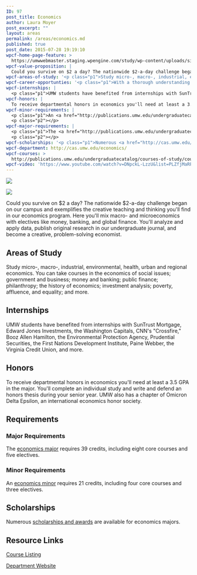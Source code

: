 ```yaml
---
ID: 97
post_title: Economics
author: Laura Moyer
post_excerpt: ""
layout: areas
permalink: /areas/economics.md
published: true
post_date: 2015-07-28 19:19:10
wpcf-home-page-feature: >
  https://umwwebmaster.staging.wpengine.com/study/wp-content/uploads/sites/5/2015/07/Economicse.jpg
wpcf-value-proposition: |
  Could you survive on $2 a day? The nationwide $2-a-day challenge began on our campus and exemplifies the creative teaching and thinking you'll find in our economics program. Here you'll mix macro-<span class="Apple-converted-space">  </span>and microeconomics with electives like money, banking, and global finance. You'll analyze and apply data, publish original research in our undergraduate journal, and become<span class="Apple-converted-space">  </span>a creative, problem-solving economist.
wpcf-areas-of-study: '<p class="p1">Study micro-, macro-, industrial, environmental, health, urban and regional economics. You can take courses in the economics of social issues; government and business; money and banking; public finance; philanthropy; the<span class="Apple-converted-space">  </span>history of economics; investment analysis; poverty, affluence, and equality; and more.</p>'
wpcf-career-opportunties: '<p class="p1">With a thorough understanding of the principles of economics, you could follow UMW alums who now have such positions as president of BetaTau Enterprises, analyst for the Bureau of the Census, CEO of Animators at Law, claims investigator for Geico Insurance, accountant and trader for Sempra Energy Trading Corp., economics teacher in the Peace Corps, investment broker at A.G. Edwards &amp; Sons, and researcher with the Federal Deposit Insurance Corp.</p>'
wpcf-internships: |
  <p class="p1">UMW students have benefited from internships with SunTrust Mortgage, Edward Jones Investments, the Washington Capitals, CNN's "Crossfire," Booz Allen Hamilton, the Environmental Protection Agency, Prudential Securities, the First Nations Development Institute, Paine Webber, the Virginia Credit Union, and more.</p>
wpcf-honors: |
  To receive departmental honors in economics you'll need at least a 3.5 GPA in the major. You'll complete an individual study and write and defend an honors thesis during your senior year. UMW also has <span class="s1">a chapter of Omicron Delta Epsilon, an international economics honor society.</span>
wpcf-minor-requirements: |
  <p class="p1">An <a href="http://publications.umw.edu/undergraduatecatalog/courses-of-study/minors/econ/">economics minor</a> requires 21 credits, including four core courses and three electives.</p>
  <p class="p2"></p>
wpcf-major-requirements: |
  <p class="p1">The <a href="http://publications.umw.edu/undergraduatecatalog/courses-of-study/majors/econ/">economics major</a> requires 39 credits, including eight core courses and five electives.</p>
  <p class="p2"></p>
wpcf-scholarships: '<p class="p1">Numerous <a href="http://cas.umw.edu/economics/majoring-in-economics/honors-and-awards/">scholarships and awards</a> are available for economics majors.</p>'
wpcf-department: http://cas.umw.edu/economics/
wpcf-courses: >
  http://publications.umw.edu/undergraduatecatalog/courses-of-study/course-descriptions/econ/
wpcf-video: 'https://www.youtube.com/watch?v=DNpckL-LzzU&list=PLZfjMaRP_C8Em3hSDVFMhglNk1ody2qsu&index=17'
---
```


<!-- Types Custom Fields: -->
[![](https://umwwebmaster.staging.wpengine.com/study/wp-content/uploads/sites/5/2015/07/Economicse.jpg)](https://umwwebmaster.staging.wpengine.com/study/wp-content/uploads/sites/5/2015/07/Economicse.jpg)
<!-- End home-page-feature -->

<!-- video -->
[![](https://i.ytimg.com/vi/DNpckL-LzzU/hqdefault.jpg)](https://www.youtube.com/watch?v=DNpckL-LzzU&list=PLZfjMaRP_C8Em3hSDVFMhglNk1ody2qsu&index=17)
<!-- End video -->

<!-- value-proposition -->
Could you survive on $2 a day? The nationwide $2-a-day challenge began on our campus and exemplifies the creative teaching and thinking you'll find in our economics program. Here you'll mix macro-<span class="Apple-converted-space"> </span>and microeconomics with electives like money, banking, and global finance. You'll analyze and apply data, publish original research in our undergraduate journal, and become<span class="Apple-converted-space"> </span>a creative, problem-solving economist.
<!-- End value-proposition -->

<!-- areas-of-study -->
## Areas of Study
Study micro-, macro-, industrial, environmental, health, urban and regional economics. You can take courses in the economics of social issues; government and business; money and banking; public finance; philanthropy; the<span class="Apple-converted-space"> </span>history of economics; investment analysis; poverty, affluence, and equality; and more.
<!-- End areas-of-study -->

<!-- internships -->
## Internships
UMW students have benefited from internships with SunTrust Mortgage, Edward Jones Investments, the Washington Capitals, CNN's "Crossfire," Booz Allen Hamilton, the Environmental Protection Agency, Prudential Securities, the First Nations Development Institute, Paine Webber, the Virginia Credit Union, and more.
<!-- End internships -->

<!-- honors -->
## Honors
To receive departmental honors in economics you'll need at least a 3.5 GPA in the major. You'll complete an individual study and write and defend an honors thesis during your senior year. UMW also has <span class="s1">a chapter of Omicron Delta Epsilon, an international economics honor society.</span>
<!-- End honors -->

<!-- requirements -->
## Requirements

<!-- major-requirements -->
### Major Requirements
The [economics major](http://publications.umw.edu/undergraduatecatalog/courses-of-study/majors/econ/) requires 39 credits, including eight core courses and five electives.
<!-- End major-requirements -->

<!-- minor-requirements -->
### Minor Requirements
An [economics minor](http://publications.umw.edu/undergraduatecatalog/courses-of-study/minors/econ/) requires 21 credits, including four core courses and three electives.
<!-- End minor-requirements -->

<!-- End requirements -->

<!-- scholarships -->
## Scholarships
Numerous [scholarships and awards](http://cas.umw.edu/economics/majoring-in-economics/honors-and-awards/) are available for economics majors.
<!-- End scholarships -->

<!-- resource-links -->
## Resource Links

<!-- courses -->
[Course Listing](http://publications.umw.edu/undergraduatecatalog/courses-of-study/course-descriptions/econ/)

<!-- End courses -->


<!-- department -->
[Department Website](http://cas.umw.edu/economics/)

<!-- End department -->

<!-- End resource-links -->

<!-- End Types Custom Fields -->